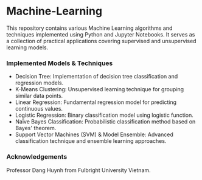 # Machine-Learning
This repository contains various Machine Learning algorithms and techniques implemented using Python and Jupyter Notebooks. It serves as a collection of practical applications covering supervised and unsupervised learning models.

### Implemented Models & Techniques
- Decision Tree: Implementation of decision tree classification and regression models.
- K-Means Clustering: Unsupervised learning technique for grouping similar data points.
- Linear Regression: Fundamental regression model for predicting continuous values.
- Logistic Regression: Binary classification model using logistic function.
- Naïve Bayes Classification: Probabilistic classification method based on Bayes' theorem.
- Support Vector Machines (SVM) & Model Ensemble: Advanced classification technique and ensemble learning approaches.

### Acknowledgements
Professor Dang Huynh from Fulbright University Vietnam.